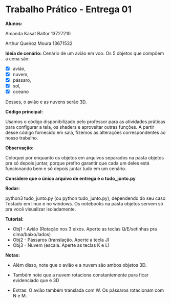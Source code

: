 # Trabalho Prático - Entrega 01

**Alunos:** 

Amanda Kasat Baltor 13727210

Arthur Queiroz Moura 13671532

**Ideia de cenário:**
Cenário de um avião em voo. Os 5 objetos que compõem a cena são: 

- [X] avião, 
- [X] nuvem, 
- [X] pássaro, 
- [X] sol,
- [X] oceano

Desses, o avião e as nuvens serão 3D. 

**Código principal:**

Usamos o código disponibilizado pelo professor para as atividades práticas para configurar a tela, os shaders e aproveitar outras funções. A partir desse código fornecido em sala, fizemos as alterações correspondentes ao nosso trabalho. 

**Observação:**

Coloquei por enquanto os objetos em arquivos separados na pasta objetos pra só depois juntar, porque prefiro garantir que cada um deles está funcionando bem e só depois juntar tudo em um cenário. 

**Considere que o único arquivo de entrega é o tudo_junto.py**

**Rodar:**

python3 tudo_junto.py (ou python tudo_junto.py), dependendo do seu caso
Testado em linux e no windows. Os notebooks na pasta objetos servem só pra você visualizar isoladamente. 

**Tutorial:**

- Obj1 - Avião (Rotação nos 3 eixos. Aperte as teclas Q/E/setinhas pra cima/baixo/lados)
- Obj2 - Pássaros (translação. Aperte a tecla J)
- Obj3 - Nuvem (escala. Aperte as teclas K e L)

**Notas:**

- Além disso, note que o avião e a nuvem são ambos objetos 3D.

- Também note que a nuvem rotaciona constantemente para ficar evidenciado que é 3D

- Extras: O avião também translada com W. Os pássaros rotacionam com N e M.
